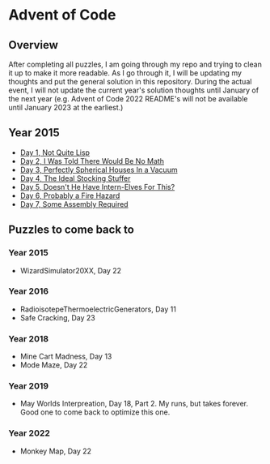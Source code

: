 # Advent of Code

## Overview
After completing all puzzles, I am going through my repo and trying to clean it 
up to make it more readable. As I go through it, I will be updating my thoughts
and put the general solution in this repository. During the actual event, I will
not update the current year's solution thoughts until January of the next year 
(e.g. Advent of Code 2022 README's will not be available until January 2023 at 
the earliest.)

## Year 2015
* [Day 1, Not Quite Lisp](./src/resources/year2015/day01/README.md)
* [Day 2, I Was Told There Would Be No Math](./src/resources/year2015/day02/README.md)
* [Day 3, Perfectly Spherical Houses In a Vacuum](./src/resources/year2015/day03/README.md)
* [Day 4, The Ideal Stocking Stuffer](./src/resources/year2015/day04/README.md)
* [Day 5, Doesn't He Have Intern-Elves For This?](./src/resources/year2015/day05/README.md)
* [Day 6, Probably a Fire Hazard](./src/resources/year2015/day06/README.md)
* [Day 7, Some Assembly Required](./src/resources/year2015/day07/README.md)

## Puzzles to come back to

### Year 2015
* WizardSimulator20XX, Day 22

### Year 2016
* RadioisotepeThermoelectricGenerators, Day 11
* Safe Cracking, Day 23

### Year 2018
* Mine Cart Madness, Day 13
* Mode Maze, Day 22

### Year 2019
* May Worlds Interpreation, Day 18, Part 2. My runs, but takes forever. Good one to come back to optimize this one.

### Year 2022
* Monkey Map, Day 22